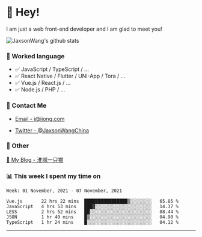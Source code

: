 # 👋 Hey!

I am just a web front-end developer and I am glad to meet you!

![JaxsonWang's github stats](https://github-readme-stats.vercel.app/api?username=JaxsonWang&&show_icons=true&&title_color=1abc9c&&icon_color=1abc9c)


### 📝 Worked language

- ✅ JavaScript / TypeScript / ...
- ✅ React Native / Flutter / UNI-App / Tora / ...
- ✅ Vue.js / React.js / ...
- ✅ Node.js / PHP / ...

### 📮 Contact Me

- [Email - i@iiong.com](mailto:i@iiong.com)

- [Twitter - @JaxsonWangChina](https://twitter.com/JaxsonWangChina)

### 🤪 Other

[📌 My Blog - 淮城一只猫](https://iiong.com)

### 📊 This week I spent my time on

<!--START_SECTION:waka-->
```text
Week: 01 November, 2021 - 07 November, 2021

Vue.js       22 hrs 22 mins  ████████████████▒░░░░░░░░   65.85 % 
JavaScript   4 hrs 53 mins   ███▓░░░░░░░░░░░░░░░░░░░░░   14.37 % 
LESS         2 hrs 52 mins   ██░░░░░░░░░░░░░░░░░░░░░░░   08.44 % 
JSON         1 hr 40 mins    █▒░░░░░░░░░░░░░░░░░░░░░░░   04.90 % 
TypeScript   1 hr 24 mins    █░░░░░░░░░░░░░░░░░░░░░░░░   04.12 % 
```
<!--END_SECTION:waka-->

---
